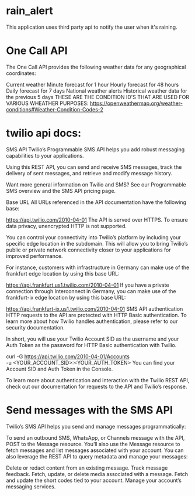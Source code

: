 # rain_alert
This application uses third party api to notify the user when it's raining.
# One Call API
The One Call API provides the following weather data for any geographical coordinates:

Current weather
Minute forecast for 1 hour
Hourly forecast for 48 hours
Daily forecast for 7 days
National weather alerts
Historical weather data for the previous 5 days
THESE ARE THE CONDITION ID'S THAT ARE USED FOR VARIOUS WHEATHER PURPOSES:
https://openweathermap.org/weather-conditions#Weather-Condition-Codes-2

# twilio api docs:
SMS API
Twilio’s Programmable SMS API helps you add robust messaging capabilities to your applications.

Using this REST API, you can send and receive SMS messages, track the delivery of sent messages, and retrieve and modify message history.

Want more general information on Twilio and SMS? See our Programmable SMS overview and the SMS API pricing page.

Base URL
All URLs referenced in the API documentation have the following base:

https://api.twilio.com/2010-04-01
The API is served over HTTPS. To ensure data privacy, unencrypted HTTP is not supported.

You can control your connectivity into Twilio’s platform by including your specific edge location in the subdomain. This will allow you to bring Twilio’s public or private network connectivity closer to your applications for improved performance.

For instance, customers with infrastructure in Germany can make use of the frankfurt edge location by using this base URL:

https://api.frankfurt.us1.twilio.com/2010-04-01
If you have a private connection through Interconnect in Germany, you can make use of the frankfurt-ix edge location by using this base URL:

https://api.frankfurt-ix.us1.twilio.com/2010-04-01
SMS API authentication
HTTP requests to the API are protected with HTTP Basic authentication. To learn more about how Twilio handles authentication, please refer to our security documentation.

In short, you will use your Twilio Account SID as the username and your Auth Token as the password for HTTP Basic authentication with Twilio.

curl -G https://api.twilio.com/2010-04-01/Accounts \
     -u <YOUR_ACCOUNT_SID>:<YOUR_AUTH_TOKEN>
You can find your Account SID and Auth Token in the Console.

To learn more about authentication and interaction with the Twilio REST API, check out our documentation for requests to the API and Twilio’s response.

# Send messages with the SMS API
Twilio’s SMS API helps you send and manage messages programmatically:

To send an outbound SMS, WhatsApp, or Channels message with the API, POST to the Message resource.
You’ll also use the Message resource to fetch messages and list messages associated with your account.
You can also leverage the REST API to query metadata and manage your messages:

Delete or redact content from an existing message.
Track message feedback.
Fetch, update, or delete media associated with a message.
Fetch and update the short codes tied to your account.
Manage your account’s messaging services.
